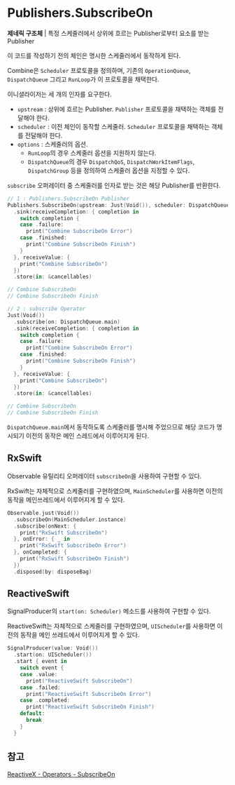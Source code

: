 # Publishers.SubscribeOn

**제네릭 구조체** | 특정 스케줄러에서 상위에 흐르는 Publisher로부터 요소를 받는 Publisher

이 코드를 작성하기 전의 체인은 명시한 스케줄러에서 동작하게 된다.

Combine은 `Scheduler` 프로토콜을 정의하며, 기존의 `OperationQueue`, `DispatchQueue` 그리고 `RunLoop`가 이 프로토콜을 채택한다.

이니셜라이저는 세 개의 인자를 요구한다.

- `upstream` : 상위에 흐르는 Publisher. `Publisher` 프로토콜을 채택하는 객체를 전달해야 한다.
- `scheduler` : 이전 체인이 동작할 스케줄러. `Scheduler` 프로토콜을 채택하는 객체를 전달해야 한다.
- `options` : 스케줄러의 옵션. 
  - `RunLoop`의 경우 스케줄러 옵션을 지원하지 않는다.
  - `DispatchQueue`의 경우 `DispatchQoS`, `DispatchWorkItemFlags`, `DispatchGroup` 등을 정의하여 스케줄러 옵션을 지정할 수 있다.

`subscribe` 오퍼레이터 중 스케줄러를 인자로 받는 것은 해당 Publisher를 반환한다.

```swift
// 1 : Publishers.SubscribeOn Publisher
Publishers.SubscribeOn(upstream: Just(Void()), scheduler: DispatchQueue.main, options: nil)
  .sink(receiveCompletion: { completion in
    switch completion {
    case .failure:
      print("Combine SubscribeOn Error")
    case .finished:
      print("Combine SubscribeOn Finish")
    }
  }, receiveValue: {
    print("Combine SubscribeOn")
  })
  .store(in: &cancellables)

// Combine SubscribeOn
// Combine SubscribeOn Finish

// 2 : subscribe Operator
Just(Void())
  .subscribe(on: DispatchQueue.main)
  .sink(receiveCompletion: { completion in
    switch completion {
    case .failure:
      print("Combine SubscribeOn Error")
    case .finished:
      print("Combine SubscribeOn Finish")
    }
  }, receiveValue: {
    print("Combine SubscribeOn")
  })
  .store(in: &cancellables)

// Combine SubscribeOn
// Combine SubscribeOn Finish
```

`DispatchQueue.main`에서 동작하도록 스케줄러를 명시해 주었으므로 해당 코드가 명시되기 이전의 동작은 메인 스레드에서 이루어지게 된다.

## RxSwift

Observable 유틸리티 오퍼레이터 `subscribeOn`을 사용하여 구현할 수 있다.

RxSwift는 자체적으로 스케줄러를 구현하였으며, `MainScheduler`를 사용하면 이전의 동작을 메인쓰레드에서 이루어지게 할 수 있다.

```swift
Observable.just(Void())
  .subscribeOn(MainScheduler.instance)
  .subscribe(onNext: {
    print("RxSwift SubscribeOn")
  }, onError: { _ in
    print("RxSwift SubscribeOn Error")
  }, onCompleted: {
    print("RxSwift SubscribeOn Finish")
  })
  .disposed(by: disposeBag)
```

## ReactiveSwift

SignalProducer의 `start(on: Scheduler)` 메소드를 사용하여 구현할 수 있다.

ReactiveSwift는 자체적으로 스케줄러를 구현하였으며, `UIScheduler`를 사용하면 이전의 동작을 메인 쓰레드에서 이루어지게 할 수 있다.

```swift
SignalProducer(value: Void())
  .start(on: UIScheduler())
  .start { event in
    switch event {
    case .value:
      print("ReactiveSwift SubscribeOn")
    case .failed:
      print("ReactiveSwift SubscribeOn Error")
    case .completed:
      print("ReactiveSwift SubscribeOn Finish")
    default:
      break
    }
  }
```

## 참고

[ReactiveX - Operators - SubscribeOn](http://reactivex.io/documentation/operators/subscribeon.html)